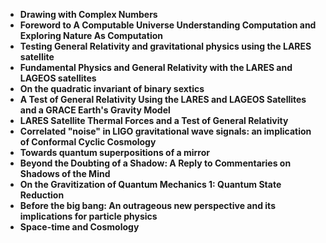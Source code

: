 <ul>
 <li><b><a target="_blank" href="https://github.com/manjunath5496/Roger-Penrose-Research-Papers/blob/master/pnr(1).pdf" style="text-decoration:none;"> Drawing with Complex Numbers</a></b></li>
  
<li><b><a target="_blank" href="https://github.com/manjunath5496/Roger-Penrose-Research-Papers/blob/master/pnr(2).pdf" style="text-decoration:none;">Foreword to A Computable Universe Understanding Computation and Exploring Nature As Computation</a></b></li>  
  
<li><b><a target="_blank" href="https://github.com/manjunath5496/Roger-Penrose-Research-Papers/blob/master/pnr(3).pdf" style="text-decoration:none;">Testing General Relativity and gravitational physics using the LARES satellite </a></b></li>
                               
 <li><b><a target="_blank" href="https://github.com/manjunath5496/Roger-Penrose-Research-Papers/blob/master/pnr(4).pdf" style="text-decoration:none;">Fundamental Physics and General Relativity with the LARES and LAGEOS satellites</a></b></li>                              
<li><b><a target="_blank" href="https://github.com/manjunath5496/Roger-Penrose-Research-Papers/blob/master/pnr(5).pdf" style="text-decoration:none;">On the quadratic invariant of binary sextics</a></b></li>
                                <li><b><a target="_blank" href="https://github.com/manjunath5496/Roger-Penrose-Research-Papers/blob/master/pnr(6).pdf" style="text-decoration:none;">A Test of General Relativity Using the LARES and LAGEOS Satellites and a GRACE Earth's Gravity Model</a></b></li>
                <li><b><a target="_blank" href="https://github.com/manjunath5496/Roger-Penrose-Research-Papers/blob/master/pnr(7).pdf" style="text-decoration:none;">LARES Satellite Thermal Forces and a Test of General Relativity</a></b></li>                                
                                
<li><b><a target="_blank" href="https://github.com/manjunath5496/Roger-Penrose-Research-Papers/blob/master/pnr(8).pdf" style="text-decoration:none;">Correlated "noise" in LIGO gravitational wave signals: an implication of Conformal Cyclic Cosmology</a></b></li>

<li><b><a target="_blank" href="https://github.com/manjunath5496/Roger-Penrose-Research-Papers/blob/master/pnr(9).pdf" style="text-decoration:none;">Towards quantum superpositions of a mirror </a></b></li>

<li><b><a target="_blank" href="https://github.com/manjunath5496/Roger-Penrose-Research-Papers/blob/master/pnr(10).pdf" style="text-decoration:none;">Beyond the Doubting of a Shadow: A Reply to Commentaries on Shadows of the Mind </a></b></li>

<li><b><a target="_blank" href="https://github.com/manjunath5496/Roger-Penrose-Research-Papers/blob/master/pnr(11).pdf" style="text-decoration:none;">On the Gravitization of Quantum Mechanics 1: Quantum State Reduction </a></b></li>

<li><b><a target="_blank" href="https://github.com/manjunath5496/Roger-Penrose-Research-Papers/blob/master/pnr(12).PDF" style="text-decoration:none;">Before the big bang: An outrageous new perspective and its implications for particle physics</a></b></li>

 <li><b><a target="_blank" href="https://github.com/manjunath5496/Roger-Penrose-Research-Papers/blob/master/pnr(13).pdf" style="text-decoration:none;"> Space-time and Cosmology</a></b></li>
  




</ul>
